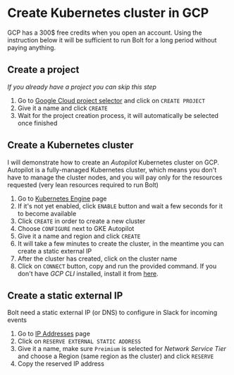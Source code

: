 # Create Kubernetes cluster in GCP
GCP has a 300$ free credits when you open an account.
Using the instruction below it will be sufficient to run Bolt for a long period without paying anything.
## Create a project
_If you already have a project you can skip this step_
1. Go to [Google Cloud project selector](https://console.cloud.google.com/projectselector2/home/dashboard) and click on `CREATE PROJECT`
2. Give it a name and click `CREATE`
3. Wait for the project creation process, it will automatically be selected once finished

## Create a Kubernetes cluster
I will demonstrate how to create an _Autopilot_ Kubernetes cluster on GCP.
Autopilot is a fully-managed Kubernetes cluster, which means you don't have to manage the cluster nodes,
and you will pay only for the resources requested (very lean resources required to run Bolt)
1. Go to [Kubernetes Engine](https://console.cloud.google.com/kubernetes/list/overview) page
2. If it's not yet enabled, click `ENABLE` button and wait a few seconds for it to become available
3. Click `CREATE` in order to create a new cluster
4. Choose `CONFIGURE` next to GKE Autopilot
5. Give it a name and region and click `CREATE`
6. It will take a few minutes to create the cluster, in the meantime you can create a static external IP
7. After the cluster has created, click on the cluster name
8. Click on `CONNECT` button, copy and run the provided command.
If you don't have _GCP CLI_ installed, install it from [here](https://cloud.google.com/sdk/docs/install).

## Create a static external IP
Bolt need a static external IP (or DNS) to configure in Slack for incoming events
1. Go to [IP Addresses](https://console.cloud.google.com/networking/addresses/list) page
2. Click on `RESERVE EXTERNAL STATIC ADDRESS`
3. Give it a name, make sure `Preimium` is selected for _Network Service Tier_ and choose a Region (same region as the cluster) and click `RESERVE`
4. Copy the reserved IP address
